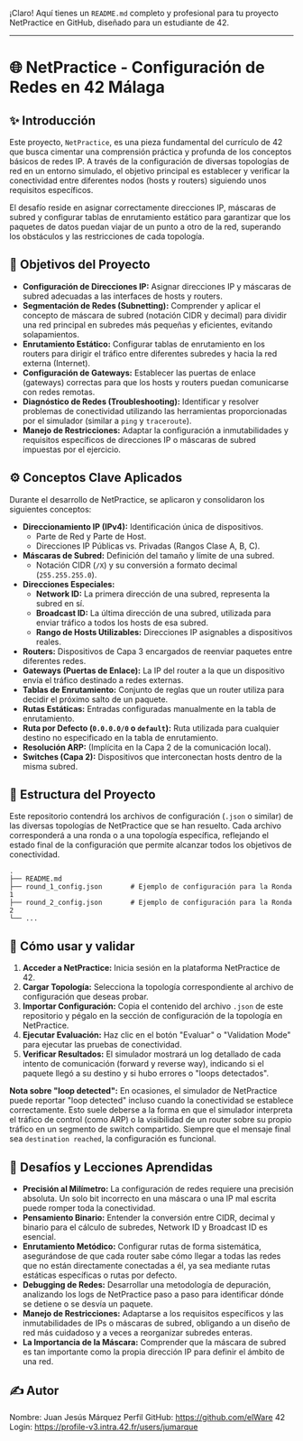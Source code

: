 ¡Claro! Aquí tienes un `README.md` completo y profesional para tu proyecto NetPractice en GitHub, diseñado para un estudiante de 42.

---

# 🌐 NetPractice - Configuración de Redes en 42 Málaga

## ✨ Introducción

Este proyecto, `NetPractice`, es una pieza fundamental del currículo de 42 que busca cimentar una comprensión práctica y profunda de los conceptos básicos de redes IP. A través de la configuración de diversas topologías de red en un entorno simulado, el objetivo principal es establecer y verificar la conectividad entre diferentes nodos (hosts y routers) siguiendo unos requisitos específicos.

El desafío reside en asignar correctamente direcciones IP, máscaras de subred y configurar tablas de enrutamiento estático para garantizar que los paquetes de datos puedan viajar de un punto a otro de la red, superando los obstáculos y las restricciones de cada topología.

## 🎯 Objetivos del Proyecto

*   **Configuración de Direcciones IP:** Asignar direcciones IP y máscaras de subred adecuadas a las interfaces de hosts y routers.
*   **Segmentación de Redes (Subnetting):** Comprender y aplicar el concepto de máscara de subred (notación CIDR y decimal) para dividir una red principal en subredes más pequeñas y eficientes, evitando solapamientos.
*   **Enrutamiento Estático:** Configurar tablas de enrutamiento en los routers para dirigir el tráfico entre diferentes subredes y hacia la red externa (Internet).
*   **Configuración de Gateways:** Establecer las puertas de enlace (gateways) correctas para que los hosts y routers puedan comunicarse con redes remotas.
*   **Diagnóstico de Redes (Troubleshooting):** Identificar y resolver problemas de conectividad utilizando las herramientas proporcionadas por el simulador (similar a `ping` y `traceroute`).
*   **Manejo de Restricciones:** Adaptar la configuración a inmutabilidades y requisitos específicos de direcciones IP o máscaras de subred impuestas por el ejercicio.

## ⚙️ Conceptos Clave Aplicados

Durante el desarrollo de NetPractice, se aplicaron y consolidaron los siguientes conceptos:

*   **Direccionamiento IP (IPv4):** Identificación única de dispositivos.
    *   Parte de Red y Parte de Host.
    *   Direcciones IP Públicas vs. Privadas (Rangos Clase A, B, C).
*   **Máscaras de Subred:** Definición del tamaño y límite de una subred.
    *   Notación CIDR (`/X`) y su conversión a formato decimal (`255.255.255.0`).
*   **Direcciones Especiales:**
    *   **Network ID:** La primera dirección de una subred, representa la subred en sí.
    *   **Broadcast ID:** La última dirección de una subred, utilizada para enviar tráfico a todos los hosts de esa subred.
    *   **Rango de Hosts Utilizables:** Direcciones IP asignables a dispositivos reales.
*   **Routers:** Dispositivos de Capa 3 encargados de reenviar paquetes entre diferentes redes.
*   **Gateways (Puertas de Enlace):** La IP del router a la que un dispositivo envía el tráfico destinado a redes externas.
*   **Tablas de Enrutamiento:** Conjunto de reglas que un router utiliza para decidir el próximo salto de un paquete.
*   **Rutas Estáticas:** Entradas configuradas manualmente en la tabla de enrutamiento.
*   **Ruta por Defecto (`0.0.0.0/0` o `default`):** Ruta utilizada para cualquier destino no especificado en la tabla de enrutamiento.
*   **Resolución ARP:** (Implícita en la Capa 2 de la comunicación local).
*   **Switches (Capa 2):** Dispositivos que interconectan hosts dentro de la misma subred.

## 📂 Estructura del Proyecto

Este repositorio contendrá los archivos de configuración (`.json` o similar) de las diversas topologías de NetPractice que se han resuelto. Cada archivo corresponderá a una ronda o a una topología específica, reflejando el estado final de la configuración que permite alcanzar todos los objetivos de conectividad.

```
.
├── README.md
├── round_1_config.json       # Ejemplo de configuración para la Ronda 1
├── round_2_config.json       # Ejemplo de configuración para la Ronda 2
└── ...
```

## 🚀 Cómo usar y validar

1.  **Acceder a NetPractice:** Inicia sesión en la plataforma NetPractice de 42.
2.  **Cargar Topología:** Selecciona la topología correspondiente al archivo de configuración que deseas probar.
3.  **Importar Configuración:** Copia el contenido del archivo `.json` de este repositorio y pégalo en la sección de configuración de la topología en NetPractice.
4.  **Ejecutar Evaluación:** Haz clic en el botón "Evaluar" o "Validation Mode" para ejecutar las pruebas de conectividad.
5.  **Verificar Resultados:** El simulador mostrará un log detallado de cada intento de comunicación (forward y reverse way), indicando si el paquete llegó a su destino y si hubo errores o "loops detectados".

**Nota sobre "loop detected":** En ocasiones, el simulador de NetPractice puede reportar "loop detected" incluso cuando la conectividad se establece correctamente. Esto suele deberse a la forma en que el simulador interpreta el tráfico de control (como ARP) o la visibilidad de un router sobre su propio tráfico en un segmento de switch compartido. Siempre que el mensaje final sea `destination reached`, la configuración es funcional.

## 🐛 Desafíos y Lecciones Aprendidas

*   **Precisión al Milímetro:** La configuración de redes requiere una precisión absoluta. Un solo bit incorrecto en una máscara o una IP mal escrita puede romper toda la conectividad.
*   **Pensamiento Binario:** Entender la conversión entre CIDR, decimal y binario para el cálculo de subredes, Network ID y Broadcast ID es esencial.
*   **Enrutamiento Metódico:** Configurar rutas de forma sistemática, asegurándose de que cada router sabe cómo llegar a todas las redes que no están directamente conectadas a él, ya sea mediante rutas estáticas específicas o rutas por defecto.
*   **Debugging de Redes:** Desarrollar una metodología de depuración, analizando los logs de NetPractice paso a paso para identificar dónde se detiene o se desvía un paquete.
*   **Manejo de Restricciones:** Adaptarse a los requisitos específicos y las inmutabilidades de IPs o máscaras de subred, obligando a un diseño de red más cuidadoso y a veces a reorganizar subredes enteras.
*   **La Importancia de la Máscara:** Comprender que la máscara de subred es tan importante como la propia dirección IP para definir el ámbito de una red.

## ✍️ Autor

Nombre: Juan Jesús Márquez
Perfil GitHub: https://github.com/elWare
42 Login: https://profile-v3.intra.42.fr/users/jumarque
